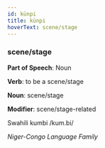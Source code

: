 ```yaml
---
id: künpi
title: künpi
hoverText: scene/stage
---
```


### scene/stage

**Part of Speech**: Noun

**Verb**: to be a scene/stage

**Noun**: scene/stage

**Modifier**: scene/stage-related

Swahili kumbi /kum.bi/

*Niger-Congo Language Family*